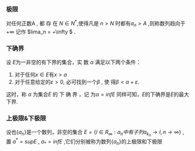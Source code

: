 ### 极限
对任何正数A , 都 存 在 $N\in N^*$,使得凡是 $n > N$ 时都有$a_n>A$ ,则称数列趋向于$+\infty$ 
记作 $lima_n = +\infty $ .

### 下确界
设 $E$为一非空的有下界的集合，实 数 $\alpha$ 满足以下两个条件：
1. 对于任何$x\in E$有$x>a$
2. 对于任意给定的$\varepsilon > 0$, 必可找到一个$\beta$ , 使 得$\beta <\alpha + \varepsilon$.
   
这时，称 $\alpha$ 为集合$E$ 的 下 确 界 ，记 为$\alpha = inf E$
同样可知，$E$的下确界是$E$的最大下界.

### 上极限&下极限
设也$\{a_n\}$是一个数列，非空的集合
$E = \{l\in R_\infty :a_n 中有子列a_{k_n} \rightarrow l,n\rightarrow \infty\}$  ,
置 $a^*= sup E$ , $a_* = inf E$ ,它们分别被称为数列$\{a_n\}$的上极限和下极限
